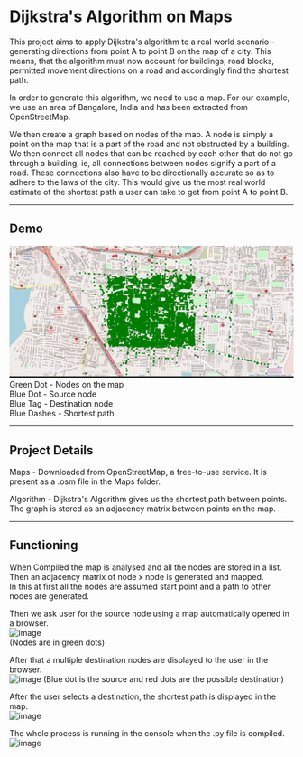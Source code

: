 # Dijkstra's Algorithm on Maps

This project aims to apply Dijkstra's algorithm to a real world scenario - generating directions from point A to point B on the map of a city. This means, that the algorithm must now account for buildings, road blocks, permitted movement directions on a road and accordingly find the shortest path.

In order to generate this algorithm, we need to use a map. For our example, we use an area of Bangalore, India and has been extracted from OpenStreetMap. 

We then create a graph based on nodes of the map. A node is simply a point on the map that is a part of the road and not obstructed by a building. We then connect all nodes that can be reached by each other that do not go through a building, ie, all connections between nodes signify a part of a road. These connections also have to be directionally accurate so as to adhere to the laws of the city. This would give us the most real world estimate of the shortest path a user can take to get from point A to point B.

___
## Demo

![Demo](images/demo.gif)
Green Dot -     Nodes on the map  
Blue Dot -      Source node  
Blue Tag -      Destination node  
Blue Dashes -   Shortest path      

___  
## Project Details


Maps - Downloaded from OpenStreetMap, a free-to-use service.
       It is present as a .osm file in the Maps folder.
       
Algorithm - Dijkstra's Algorithm gives us the shortest path between points.
            The graph is stored as an adjacency matrix between points on the map.
___
## Functioning

When Compiled the map is analysed and all the nodes are stored in a list.  
Then an adjacency matrix of node x node is generated and mapped.  
In this at first all the nodes are assumed start point and a path to other nodes are generated.  


Then we ask user for the source node using a map automatically opened in a browser.  
![image](https://user-images.githubusercontent.com/53964760/129915134-56acd5a4-0209-4d7e-8f34-52aeac29196f.png)  
(Nodes are in green dots)  


After that a multiple destination nodes are displayed to the user in the browser.  
![image](https://user-images.githubusercontent.com/53964760/129915357-cfc77779-ddec-4cd1-adf6-b4e1796228ae.png)
(Blue dot is the source and red dots are the possible destination)  


After the user selects a destination, the shortest path is displayed in the map.  
![image](https://user-images.githubusercontent.com/53964760/129915584-7b4f62ea-7da1-4051-9ae8-a86d113d7c62.png)


The whole process is running in the console when the .py file is compiled.  
![image](https://user-images.githubusercontent.com/53964760/129915621-e269a227-e960-4538-8aa3-80231b991b52.png)